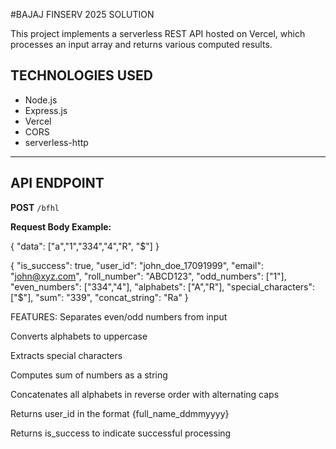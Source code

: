 #BAJAJ FINSERV 2025 SOLUTION

This project implements a serverless REST API hosted on Vercel, which processes an input array and returns various computed results.

## TECHNOLOGIES USED

- Node.js  
- Express.js  
- Vercel  
- CORS  
- serverless-http  

---

## API ENDPOINT

**POST** `/bfhl`

**Request Body Example:**

{
  "data": ["a","1","334","4","R", "$"]
}

{
  "is_success": true,
  "user_id": "john_doe_17091999",
  "email": "john@xyz.com",
  "roll_number": "ABCD123",
  "odd_numbers": ["1"],
  "even_numbers": ["334","4"],
  "alphabets": ["A","R"],
  "special_characters": ["$"],
  "sum": "339",
  "concat_string": "Ra"
}


FEATURES:
Separates even/odd numbers from input

Converts alphabets to uppercase

Extracts special characters

Computes sum of numbers as a string

Concatenates all alphabets in reverse order with alternating caps

Returns user_id in the format {full_name_ddmmyyyy}

Returns is_success to indicate successful processing


